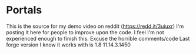 # Portals
This is the source for my demo video on reddit (https://redd.it/3uiuxr) I'm posting it here for people to improve upon the code. I feel I'm not experienced enough to finish this. Excuse the horrible comments/code
Last forge version I know it works with is 1.8 11.14.3.1450
